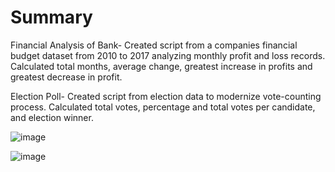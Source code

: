 # Summary

Financial Analysis of Bank- Created script from a companies financial budget dataset from 2010 to 2017 analyzing monthly profit and loss records. Calculated total months, average change, greatest increase in profits and greatest decrease in profit.

Election Poll- Created script from election data to modernize vote-counting process. Calculated total votes, percentage and total votes per candidate, and election winner.

![image](https://user-images.githubusercontent.com/119978382/217554889-f32aee3f-e274-445d-8978-27873c3e5aa2.png)

![image](https://user-images.githubusercontent.com/119978382/217555568-440c3a4a-5b93-4a13-aea1-74baa85bf5d0.png)

